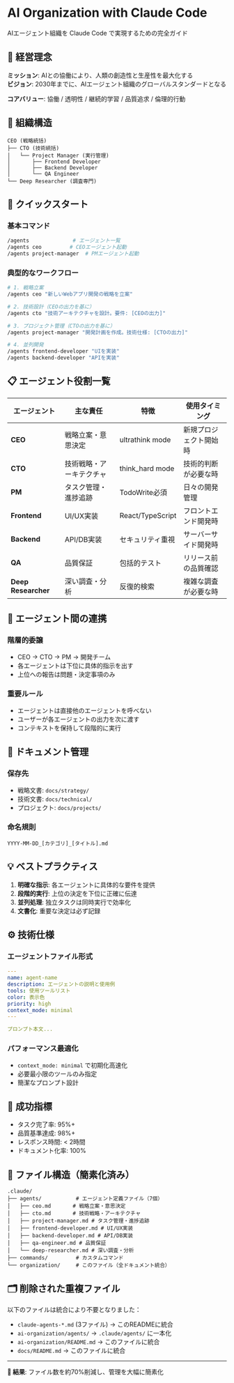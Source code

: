 # AI Organization with Claude Code

AIエージェント組織を Claude Code で実現するための完全ガイド

## 🌟 経営理念

**ミッション**: AIとの協働により、人類の創造性と生産性を最大化する  
**ビジョン**: 2030年までに、AIエージェント組織のグローバルスタンダードとなる

**コアバリュー**: 協働 / 透明性 / 継続的学習 / 品質追求 / 倫理的行動

## 🏢 組織構造

```
CEO (戦略統括)
├── CTO (技術統括)
│   └── Project Manager (実行管理)
│       ├── Frontend Developer
│       ├── Backend Developer  
│       └── QA Engineer
└── Deep Researcher (調査専門)
```

## 🚀 クイックスタート

### 基本コマンド
```bash
/agents              # エージェント一覧
/agents ceo         # CEOエージェント起動
/agents project-manager  # PMエージェント起動
```

### 典型的なワークフロー
```bash
# 1. 戦略立案
/agents ceo "新しいWebアプリ開発の戦略を立案"

# 2. 技術設計（CEOの出力を基に）
/agents cto "技術アーキテクチャを設計。要件: [CEOの出力]"

# 3. プロジェクト管理（CTOの出力を基に）
/agents project-manager "開発計画を作成。技術仕様: [CTOの出力]"

# 4. 並列開発
/agents frontend-developer "UIを実装"
/agents backend-developer "APIを実装"
```

## 📋 エージェント役割一覧

| エージェント | 主な責任 | 特徴 | 使用タイミング |
|------------|---------|------|--------------|
| **CEO** | 戦略立案・意思決定 | ultrathink mode | 新規プロジェクト開始時 |
| **CTO** | 技術戦略・アーキテクチャ | think_hard mode | 技術的判断が必要な時 |
| **PM** | タスク管理・進捗追跡 | TodoWrite必須 | 日々の開発管理 |
| **Frontend** | UI/UX実装 | React/TypeScript | フロントエンド開発時 |
| **Backend** | API/DB実装 | セキュリティ重視 | サーバーサイド開発時 |
| **QA** | 品質保証 | 包括的テスト | リリース前の品質確認 |
| **Deep Researcher** | 深い調査・分析 | 反復的検索 | 複雑な調査が必要な時 |

## 🔄 エージェント間の連携

### 階層的委譲
- CEO → CTO → PM → 開発チーム
- 各エージェントは下位に具体的指示を出す
- 上位への報告は問題・決定事項のみ

### 重要ルール
- エージェントは直接他のエージェントを呼べない
- ユーザーが各エージェントの出力を次に渡す
- コンテキストを保持して段階的に実行

## 📁 ドキュメント管理

### 保存先
- 戦略文書: `docs/strategy/`
- 技術文書: `docs/technical/`
- プロジェクト: `docs/projects/`

### 命名規則
`YYYY-MM-DD_[カテゴリ]_[タイトル].md`

## 💡 ベストプラクティス

1. **明確な指示**: 各エージェントに具体的な要件を提供
2. **段階的実行**: 上位の決定を下位に正確に伝達
3. **並列処理**: 独立タスクは同時実行で効率化
4. **文書化**: 重要な決定は必ず記録

## ⚙️ 技術仕様

### エージェントファイル形式
```yaml
---
name: agent-name
description: エージェントの説明と使用例
tools: 使用ツールリスト
color: 表示色
priority: high
context_mode: minimal
---

プロンプト本文...
```

### パフォーマンス最適化
- `context_mode: minimal` で初期化高速化
- 必要最小限のツールのみ指定
- 簡潔なプロンプト設計

## 🎯 成功指標

- タスク完了率: 95%+
- 品質基準達成: 98%+
- レスポンス時間: < 2時間
- ドキュメント化率: 100%

## 📁 ファイル構造（簡素化済み）

```
.claude/
├── agents/           # エージェント定義ファイル（7個）
│   ├── ceo.md       # 戦略立案・意思決定
│   ├── cto.md       # 技術戦略・アーキテクチャ  
│   ├── project-manager.md # タスク管理・進捗追跡
│   ├── frontend-developer.md # UI/UX実装
│   ├── backend-developer.md # API/DB実装
│   ├── qa-engineer.md # 品質保証
│   └── deep-researcher.md # 深い調査・分析
├── commands/         # カスタムコマンド
└── organization/     # このファイル（全ドキュメント統合）
```

## 🗂️ 削除された重複ファイル

以下のファイルは統合により不要となりました：
- `claude-agents-*.md` (3ファイル) → このREADMEに統合
- `ai-organization/agents/` → `.claude/agents/` に一本化
- `ai-organization/README.md` → このファイルに統合
- `docs/README.md` → このファイルに統合

---

**🎯 結果**: ファイル数を約70%削減し、管理を大幅に簡素化